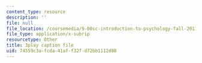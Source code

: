 ```yaml
---
content_type: resource
description: ''
file: null
file_location: /coursemedia/9-00sc-introduction-to-psychology-fall-2011/74559c3afcda41aff32fd72bb1112d08_76O3rulk844.srt
file_type: application/x-subrip
resourcetype: Other
title: 3play caption file
uid: 74559c3a-fcda-41af-f32f-d72bb1112d08
---
```

